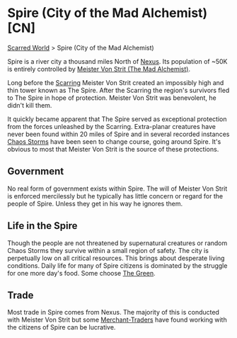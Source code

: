 # Spire (City of the Mad Alchemist) [CN]
[Scarred World](./scarred-world.md) > Spire (City of the Mad Alchemist)

Spire is a river city a thousand miles North of [Nexus](./city.md). Its population of ~50K is entirely controlled by [Meister Von Strit (The Mad Alchemist)](./alchemist.md).

Long before the [Scarring](./scarred-world.md) Meister Von Strit created an impossibly high and thin tower known as The Spire. After the Scarring the region's survivors fled to The Spire in hope of protection. Meister Von Strit was benevolent, he didn't kill them.

It quickly became apparent that The Spire served as exceptional protection from the forces unleashed by the Scarring. Extra-planar creatures have never been found within 20 miles of Spire and in several recorded instances [Chaos Storms](./chaos-storms.md) have been seen to change course, going around Spire. It's obvious to most that Meister Von Strit is the source of these protections.

## Government
No real form of government exists within Spire. The will of Meister Von Strit is enforced mercilessly but he typically has little concern or regard for the people of Spire. Unless they get in his way he ignores them.

## Life in the Spire
Though the people are not threatened by supernatural creatures or random Chaos Storms they survive within a small region of safety. The city is perpetually low on all critical resources. This brings about desperate living conditions. Daily life for many of Spire citizens is dominated by the struggle for one more day's food. Some choose [The Green](./green.md).

## Trade
Most trade in Spire comes from Nexus. The majority of this is conducted with Meister Von Strit but some [Merchant-Traders](./merchants.md) have found working with the citizens of Spire can be lucrative.
